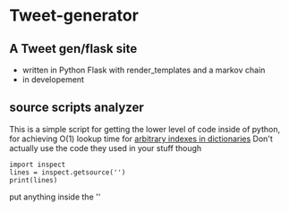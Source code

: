 # Tweet-generator

## A Tweet gen/flask site
<ul>
<li> written in Python Flask with render_templates and a markov chain </li>
<li> in developement </li>
</ul>

## source scripts analyzer
This is a simple script for getting the lower level of code inside of python,
for achieving O(1) lookup time for [arbitrary indexes in dictionaries](https://www.oreilly.com/library/view/high-performance-python/9781449361747/ch04.html)
Don't actually use the code they used in your stuff though

```
import inspect
lines = inspect.getsource('')
print(lines)
```

put anything inside the ''
